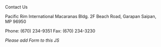 Contact Us	 

Pacific Rim International
Macaranas Bldg. 2F
Beach Road, Garapan
Saipan, MP 96950

Phone: (670) 234-9351 
Fax: (670) 234-3230

_Please add Form to this JS_